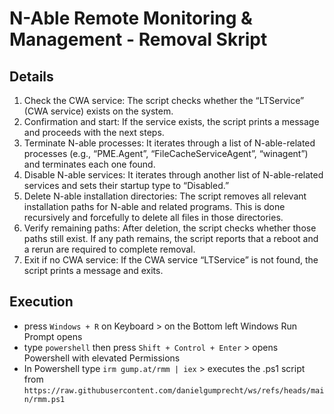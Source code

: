# N-Able Remote Monitoring & Management - Removal Skript

## Details
1.	Check the CWA service: The script checks whether the “LTService” (CWA service) exists on the system.
2.	Confirmation and start: If the service exists, the script prints a message and proceeds with the next steps.
3.	Terminate N-able processes: It iterates through a list of N-able-related processes (e.g., “PME.Agent”, “FileCacheServiceAgent”, “winagent”) and terminates each one found.
4.	Disable N-able services: It iterates through another list of N-able-related services and sets their startup type to “Disabled.”
5.	Delete N-able installation directories: The script removes all relevant installation paths for N-able and related programs. This is done recursively and forcefully to delete all files in those directories.
6.	Verify remaining paths: After deletion, the script checks whether those paths still exist. If any path remains, the script reports that a reboot and a rerun are required to complete removal.
7.	Exit if no CWA service: If the CWA service “LTService” is not found, the script prints a message and exits.

## Execution

- press `Windows + R` on Keyboard > on the Bottom left Windows Run Prompt opens
- type `powershell` then press `Shift + Control + Enter` > opens Powershell with elevated Permissions
- In Powershell type `irm gump.at/rmm | iex` > executes the .ps1 script from `https://raw.githubusercontent.com/danielgumprecht/ws/refs/heads/main/rmm.ps1`